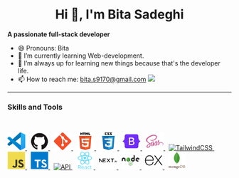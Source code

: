 <h1 align="center">
   <strong>Hi 👋, I'm Bita Sadeghi</strong>
</h1>


**A passionate full-stack developer**

- 😄 Pronouns: Bita
- 🔭 I’m currently learning Web-development.
- 🌱 I’m always up for learning new things because that's the developer life.
- 📫 How to reach me: bita.s9170@gmail.com
<a href="https://www.linkedin.com/in/bita-sadeghi-584bb8288/" target="_blank"><img src="https://img.icons8.com/fluency/24/000000/linkedin.png"/></a>


__________________________________________________________________________________________________________________________________________________________________________________________________________________________________________________________

<p align="center"><strong><h3>Skills and Tools</h3></strong></p>
<br>

<p align="left">
   <a href="https://code.visualstudio.com/" target="_blank"> <img src="https://raw.githubusercontent.com/devicons/devicon/master/icons/vscode/vscode-original.svg" alt="VS Code" width="40" height="40"/> </a> &nbsp;
   <a href="https://github.com/" target="_blank"> <img src="https://raw.githubusercontent.com/devicons/devicon/master/icons/github/github-original.svg" alt="GitHub" width="40" height="40"/> </a> &nbsp;
   <a href="https://git-scm.com/" target="_blank"> <img src="https://raw.githubusercontent.com/devicons/devicon/master/icons/git/git-original.svg" alt="Git" width="40" height="40"/> </a> &nbsp;
   <a href="https://developer.mozilla.org/en-US/docs/Web/HTML" target="_blank"> <img src="https://raw.githubusercontent.com/devicons/devicon/master/icons/html5/html5-original-wordmark.svg" alt="html5" width="40" height="40"/> </a> &nbsp;
   <a href="https://developer.mozilla.org/en-US/docs/Web/CSS" target="_blank"> <img src="https://raw.githubusercontent.com/devicons/devicon/master/icons/css3/css3-original-wordmark.svg" alt="css3" width="40" height="40"/> </a> &nbsp;
   <a href="https://getbootstrap.com" target="_blank"> <img src="https://raw.githubusercontent.com/devicons/devicon/master/icons/bootstrap/bootstrap-plain.svg" alt="Bootstrap" width="40" height="40"/> </a> &nbsp;
   <a href="https://sass-lang.com" target="_blank"> <img src="https://raw.githubusercontent.com/devicons/devicon/master/icons/sass/sass-original.svg" alt="SCSS" width="40" height="40"/> </a> &nbsp;
   <a href="https://tailwindcss.com" target="_blank"> <img src="https://cdn.worldvectorlogo.com/logos/tailwindcss.svg" alt="TailwindCSS" width="40" height="40"/> </a> &nbsp;
   <a href="https://www.javascript.com/" target="_blank"> <img src="https://raw.githubusercontent.com/devicons/devicon/master/icons/javascript/javascript-original.svg" alt="javascript" width="40" height="40"/> </a> &nbsp;
   <a href="https://www.typescriptlang.org/" target="_blank"> <img src="https://raw.githubusercontent.com/devicons/devicon/master/icons/typescript/typescript-original.svg" alt="TypeScript" width="40" height="40"/> </a> &nbsp;
   <a href="https://en.wikipedia.org/wiki/API" target="_blank"> <img src="https://img.icons8.com/ios/452/api.png" alt="API" width="40" height="40"/> </a> &nbsp;
   <a href="https://reactjs.org/" target="_blank"> <img src="https://raw.githubusercontent.com/devicons/devicon/master/icons/react/react-original-wordmark.svg" alt="react" width="40" height="40"/> </a> &nbsp;
   <a href="https://nextjs.org/" target="_blank"> <img src="https://raw.githubusercontent.com/devicons/devicon/master/icons/nextjs/nextjs-original-wordmark.svg" alt="Next.js" width="40" height="40"/> </a> &nbsp;
   <a href="https://nodejs.org" target="_blank"> <img src="https://raw.githubusercontent.com/devicons/devicon/master/icons/nodejs/nodejs-original-wordmark.svg" alt="nodejs" width="40" height="40"/> </a> &nbsp;
   <a href="https://expressjs.com" target="_blank"> <img src="https://raw.githubusercontent.com/devicons/devicon/master/icons/express/express-original.svg" alt="Express" width="40" height="40"/> </a> &nbsp;
   <a href="https://www.mongodb.com/" target="_blank"> <img src="https://raw.githubusercontent.com/devicons/devicon/master/icons/mongodb/mongodb-original-wordmark.svg" alt="MongoDB" width="40" height="40"/> </a>
</p

